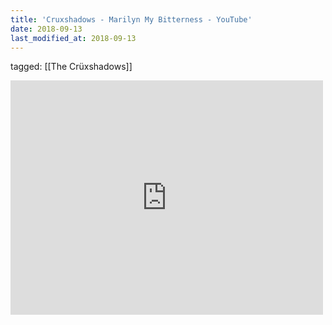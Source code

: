 ```yaml
---
title: 'Cruxshadows - Marilyn My Bitterness - YouTube'
date: 2018-09-13
last_modified_at: 2018-09-13
---
```

tagged: [[The Crüxshadows]]
<iframe allow="accelerometer; autoplay; clipboard-write; encrypted-media; gyroscope; picture-in-picture" allowfullscreen="" frameborder="0" height="375" id="youtube_iframe" src="https://www.youtube.com/embed/qIccqkgu7ms?feature=oembed&amp;enablejsapi=1&amp;origin=https://safe.txmblr.com&amp;wmode=opaque" width="500"></iframe>